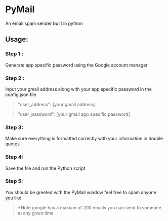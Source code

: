 # PyMail
An email spam sender built in python
## Usage:
### Step 1 :
Generate app specific password using the Google account manager

### Step 2 :
Input your gmail address along with your app specific password in the config.json file
> "user_address": [your gmail address]

> "user_password": [your gmail app specific password]

### Step 3:
Make sure everything is formatted correctly with your information in double quotes

### Step 4:
Save the file and run the Python script

### Step 5:
You should be greeted with the PyMail window feel free to spam anyone you like
> *Note google has a maxium of 200 emails you can send to someone at any given time
<!--stackedit_data:
eyJoaXN0b3J5IjpbMTA0NTAwNjRdfQ==
-->